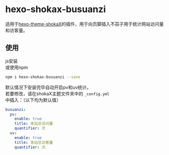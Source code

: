 # hexo-shokax-busuanzi
适用于[hexo-theme-shokaX](https://github.com/zkz098/hexo-theme-shokaX)的插件，用于向页脚插入不蒜子用于统计网站访问量和访客量。

## 使用
js安装  
或使用npm  
```bash
npm i hexo-shokax-busuanzi --save
```
默认情况下安装完毕自动开启pv和uv统计。  
若要修改，请在shokaX主题文件夹中的 `_config.yml` 中插入：（以下均为默认值）
```yaml
busuanzi:
  pv:
    enable: true
    title: 本站总访问量
    quantifier: 次
  uv:
    enable: true
    title: 本站总访客量
    quantifier: 次
```